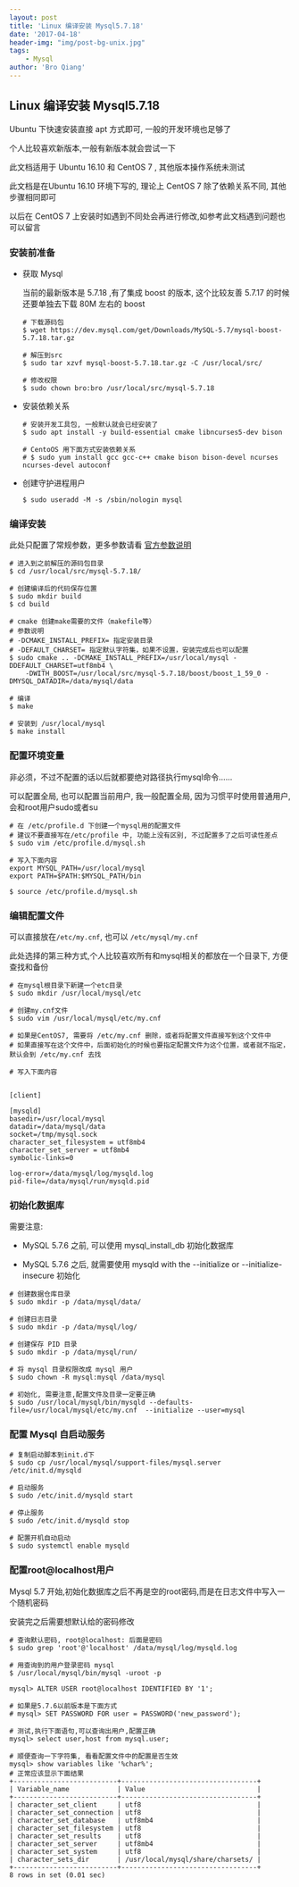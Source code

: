 ```yaml
---
layout: post
title: 'Linux 编译安装 Mysql5.7.18'
date: '2017-04-18'
header-img: "img/post-bg-unix.jpg"
tags:
    - Mysql
author: 'Bro Qiang'
---
```


## Linux 编译安装 Mysql5.7.18

Ubuntu 下快速安装直接 apt 方式即可, 一般的开发环境也足够了

个人比较喜欢新版本,一般有新版本就会尝试一下

此文档适用于 Ubuntu 16.10 和 CentOS 7 , 其他版本操作系统未测试

此文档是在Ubuntu 16.10 环境下写的, 理论上 CentOS 7 除了依赖关系不同, 其他步骤相同即可

以后在 CentOS 7 上安装时如遇到不同处会再进行修改,如参考此文档遇到问题也可以留言


### 安装前准备

- 获取 Mysql

    当前的最新版本是 5.7.18 ,有了集成 boost 的版本, 这个比较友善 5.7.17 的时候还要单独去下载 80M 左右的 boost

    ```shell
    # 下载源码包
    $ wget https://dev.mysql.com/get/Downloads/MySQL-5.7/mysql-boost-5.7.18.tar.gz

    # 解压到src
    $ sudo tar xzvf mysql-boost-5.7.18.tar.gz -C /usr/local/src/

    # 修改权限
    $ sudo chown bro:bro /usr/local/src/mysql-5.7.18

    ```

- 安装依赖关系

    ```shell
    # 安装开发工具包, 一般默认就会已经安装了
    $ sudo apt install -y build-essential cmake libncurses5-dev bison

    # CentoOS 用下面方式安装依赖关系
    # $ sudo yum install gcc gcc-c++ cmake bison bison-devel ncurses ncurses-devel autoconf
    ```

- 创建守护进程用户

    ```shell
    $ sudo useradd -M -s /sbin/nologin mysql
    ```

### 编译安装

此处只配置了常规参数，更多参数请看 [官方参数说明](https://dev.mysql.com/doc/refman/5.7/en/source-configuration-options.html)

```shell
# 进入到之前解压的源码包目录
$ cd /usr/local/src/mysql-5.7.18/

# 创建编译后的代码保存位置
$ sudo mkdir build
$ cd build

# cmake 创建make需要的文件（makefile等）
# 参数说明
# -DCMAKE_INSTALL_PREFIX= 指定安装目录
# -DEFAULT_CHARSET= 指定默认字符集，如果不设置，安装完成后也可以配置
$ sudo cmake .. -DCMAKE_INSTALL_PREFIX=/usr/local/mysql -DDEFAULT_CHARSET=utf8mb4 \
    -DWITH_BOOST=/usr/local/src/mysql-5.7.18/boost/boost_1_59_0 -DMYSQL_DATADIR=/data/mysql/data

# 编译
$ make

# 安装到 /usr/local/mysql
$ make install

```

### 配置环境变量

非必须，不过不配置的话以后就都要绝对路径执行mysql命令……

可以配置全局, 也可以配置当前用户, 我一般配置全局, 因为习惯平时使用普通用户, 会和root用户sudo或者su

```shell
# 在 /etc/profile.d 下创建一个mysql用的配置文件
# 建议不要直接写在/etc/profile 中, 功能上没有区别, 不过配置多了之后可读性差点
$ sudo vim /etc/profile.d/mysql.sh

# 写入下面内容
export MYSQL_PATH=/usr/local/mysql
export PATH=$PATH:$MYSQL_PATH/bin

$ source /etc/profile.d/mysql.sh
```

### 编辑配置文件

可以直接放在`/etc/my.cnf`, 也可以 `/etc/mysql/my.cnf`

此处选择的第三种方式,个人比较喜欢所有和mysql相关的都放在一个目录下, 方便查找和备份

```shell
# 在mysql根目录下新建一个etc目录
$ sudo mkdir /usr/local/mysql/etc

# 创建my.cnf文件
$ sudo vim /usr/local/mysql/etc/my.cnf

# 如果是CentOS7, 需要将 /etc/my.cnf 删除，或者将配置文件直接写到这个文件中
# 如果直接写在这个文件中，后面初始化的时候也要指定配置文件为这个位置，或者就不指定，默认会到 /etc/my.cnf 去找

# 写入下面内容


[client]

[mysqld]
basedir=/usr/local/mysql
datadir=/data/mysql/data
socket=/tmp/mysql.sock
character_set_filesystem = utf8mb4
character_set_server = utf8mb4
symbolic-links=0

log-error=/data/mysql/log/mysqld.log
pid-file=/data/mysql/run/mysqld.pid
```

### 初始化数据库

需要注意:  

- MySQL 5.7.6 之前, 可以使用 mysql_install_db 初始化数据库

- MySQL 5.7.6 之后, 就需要使用  mysqld with the --initialize or --initialize-insecure 初始化


```shell
# 创建数据仓库目录
$ sudo mkdir -p /data/mysql/data/

# 创建日志目录
$ sudo mkdir -p /data/mysql/log/

# 创建保存 PID 目录
$ sudo mkdir -p /data/mysql/run/

# 将 mysql 目录权限改成 mysql 用户
$ sudo chown -R mysql:mysql /data/mysql

# 初始化, 需要注意,配置文件及目录一定要正确
$ sudo /usr/local/mysql/bin/mysqld --defaults-file=/usr/local/mysql/etc/my.cnf  --initialize --user=mysql

```

### 配置 Mysql 自启动服务


```shell
# 复制启动脚本到init.d下
$ sudo cp /usr/local/mysql/support-files/mysql.server /etc/init.d/mysqld

# 启动服务
$ sudo /etc/init.d/mysqld start

# 停止服务
$ sudo /etc/init.d/mysqld stop

# 配置开机自动启动
$ sudo systemctl enable mysqld
```

### 配置root@localhost用户

Mysql 5.7 开始,初始化数据库之后不再是空的root密码,而是在日志文件中写入一个随机密码

安装完之后需要想默认给的密码修改

```shell
# 查询默认密码, root@localhost: 后面是密码
$ sudo grep 'root'@'localhost' /data/mysql/log/mysqld.log 

# 用查询到的用户登录密码 mysql
$ /usr/local/mysql/bin/mysql -uroot -p

mysql> ALTER USER root@localhost IDENTIFIED BY '1';

# 如果是5.7.6以前版本是下面方式
# mysql> SET PASSWORD FOR user = PASSWORD('new_password');

# 测试,执行下面语句,可以查询出用户,配置正确
mysql> select user,host from mysql.user;

# 顺便查询一下字符集, 看看配置文件中的配置是否生效
mysql> show variables like '%char%';
# 正常应该显示下面结果
+--------------------------+----------------------------------+
| Variable_name            | Value                            |
+--------------------------+----------------------------------+
| character_set_client     | utf8                             |
| character_set_connection | utf8                             |
| character_set_database   | utf8mb4                          |
| character_set_filesystem | utf8                             |
| character_set_results    | utf8                             |
| character_set_server     | utf8mb4                          |
| character_set_system     | utf8                             |
| character_sets_dir       | /usr/local/mysql/share/charsets/ |
+--------------------------+----------------------------------+
8 rows in set (0.01 sec)

```
